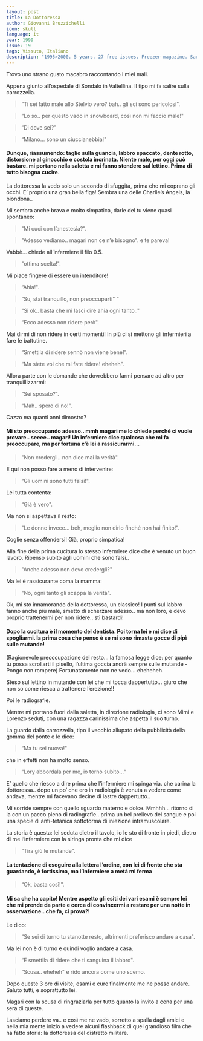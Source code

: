 ```yaml
---
layout: post
title: La Dottoressa
author: Giovanni Bruzzichelli
icon: skull
language: it
year: 1999
issue: 19
tags: Vissuto, Italiano
description: "1995>2000. 5 years. 27 free issues. Freezer magazine. Sarò superstiziosa ma, per quanto mi riguarda un viaggio mostra le sue future caratteristiche già dalla partenza. Salire quindi su un aereo della Cubana Airlines, con le pareti interne ricoperte di plastica adesiva finto legno e con i posti a sedere con lo schienale pieghevole, in avanti tipo sedia da picnic"
---
```


Trovo uno strano gusto macabro raccontando i miei mali.

Appena giunto all’ospedale di Sondalo in Valtellina. Il tipo mi fa salire sulla carrozzella.

>“Ti sei fatto male allo Stelvio vero? bah.. gli sci sono pericolosi".

>“Lo so.. per questo vado in snowboard, così non mi faccio male!"

>“Di dove sei?"

>“Milano... sono un ciuccianebbia!"

#### Dunque, riassumendo: taglio sulla guancia, labbro spaccato, dente rotto, distorsione al ginocchio e costola incrinata.  Niente male, per oggi può bastare. mi portano nella saletta e mi fanno stendere sul lettino. Prima di tutto bisogna cucire.

La dottoressa la vedo solo un secondo di sfuggita, prima che mi coprano gli occhi.
E’ proprio una gran bella figa! Sembra una delle Charlie’s Angels, la biondona..

Mi sembra anche brava e molto simpatica, darle del tu viene quasi spontaneo:

>"Mi cuci con l’anestesia?".

>"Adesso vediamo.. magari non ce n’è bisogno". e te pareva!

Vabbè... chiede all’infermiere il filo 0.5.

>"ottima scelta!".

Mi piace fingere di essere un intenditore!

>“Ahia!".

>“Su, stai tranquillo, non preoccuparti" “

>“Si ok.. basta che mi lasci dire ahia ogni tanto.."

>“Ecco adesso non ridere però".

Mai dirmi di non ridere in certi momenti!
In più ci si mettono gli infermieri a fare le battutine.

>“Smettila di ridere sennò non viene bene!".

>“Ma siete voi che mi fate ridere! eheheh".

Allora parte con le domande che dovrebbero farmi pensare ad altro per tranquillizzarmi:

>“Sei sposato?".

>“Mah.. spero di no!".

Cazzo ma quanti anni dimostro?

#### Mi sto preoccupando adesso.. mmh magari me lo chiede perché ci vuole provare.. seeee.. magari! Un infermiere dice qualcosa che mi fa preoccupare, ma per fortuna c’è lei a rassicurarmi...

>"Non credergli.. non dice mai la verità".

E qui non posso fare a meno di intervenire:

>“Gli uomini sono tutti falsi!".

Lei tutta contenta:

>“Già è vero".

Ma non si aspettava il resto:

>"Le donne invece... beh, meglio non dirlo finché non hai finito!".

Coglie senza offendersi! Già, proprio simpatica!

Alla fine della prima cucitura lo stesso infermiere dice che è venuto un buon lavoro.
Ripenso subito agli uomini che sono falsi..

>"Anche adesso non devo credergli?"

Ma lei è rassicurante coma la mamma:

>"No, ogni tanto gli scappa la verità".

Ok, mi sto innamorando della dottoressa, un classico! I punti sul labbro fanno anche più male, smetto di scherzare adesso.. ma non loro, e devo proprio trattenermi per non ridere.. stì bastardi!

#### Dopo la cucitura è il momento del dentista. Poi torna lei e mi dice di spogliarmi. la prima cosa che penso è se mi sono rimaste gocce di pipì sulle mutande!

(Ragionevole preoccupazione del resto... la famosa legge dice: per quanto tu possa scrollarti il pisello, l’ultima goccia andrà sempre sulle mutande - Pongo non rompere)
Fortunatamente non ne vedo... eheheheh.

Steso sul lettino in mutande con lei che mi tocca dappertutto... giuro che non so come riesca a trattenere l’erezione!!

Poi le radiografie.

Mentre mi portano fuori dalla saletta, in direzione radiologia, ci sono Mimi e Lorenzo seduti, con una ragazza carinissima che aspetta il suo turno.  

La guardo dalla carrozzella, tipo il vecchio allupato della pubblicità della gomma del ponte e le dico:

>“Ma tu sei nuova!"

che in effetti non ha molto senso.

>“Lory abbordala per me, io torno subito...“

E’ quello che riesco a dire prima che l’infermiere mi spinga via. che carina la dottoressa.. dopo un po’ che ero in radiologia è venuta a vedere come andava, mentre mi facevano decine di lastre dappertutto..

Mi sorride sempre con quello sguardo materno e dolce. Mmhhh... ritorno di la con un pacco pieno di radiografie.. prima un bel prelievo del sangue e poi una specie di anti-tetanica sottoforma di iniezione intramuscolare.

La storia è questa: lei seduta dietro il tavolo, io le sto di fronte in piedi, dietro di me l’infermiere con la siringa pronta che mi dice

>“Tira giù le mutande".

#### La tentazione di eseguire alla lettera l’ordine, con lei di fronte che sta guardando, è fortissima, ma l’infermiere a metà mi ferma

>“Ok, basta così!".

#### Mi sa che ha capito! Mentre aspetto gli esiti dei vari esami è sempre lei che mi prende da parte e cerca di convincermi a restare per una notte in osservazione.. che fa, ci prova?!

Le dico:

>“Se sei di turno tu stanotte resto, altrimenti preferisco andare a casa".

Ma lei non è di turno e quindi voglio andare a casa.

>“E smettila di ridere che ti sanguina il labbro".

>“Scusa.. eheheh" e rido ancora come uno scemo.

Dopo queste 3 ore di visite, esami e cure finalmente me ne posso andare.
Saluto tutti, e soprattutto lei.

Magari con la scusa di ringraziarla per tutto quanto la invito a cena per una sera di queste.

Lasciamo perdere va.. e così me ne vado, sorretto a spalla dagli amici e nella mia mente inizio a vedere alcuni flashback di quel grandioso film che ha fatto storia: la dottoressa del distretto militare.
